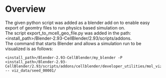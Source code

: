 # Overview

The given python script was added as a blender add on to enable easy export of geomtry files to run physics based simulation on. <br/>
The script export_to_mcell_geo_file.py was added in the path: <br/>
<install_path>/Blender-2.93-CellBlender/2.93/scripts/addons. <br/>
The command that starts Blender and allows a simulation run to be visualized is as follows:
    
    <install_path>/Blender-2.93-CellBlender/my_blender -P <install_path>/Blender-2.93-CellBlender/2.93/scripts/addons/cellblender/developer_utilities/mol_viz_scripts/viz_mcell_run.py -- viz_data/seed_00001/
